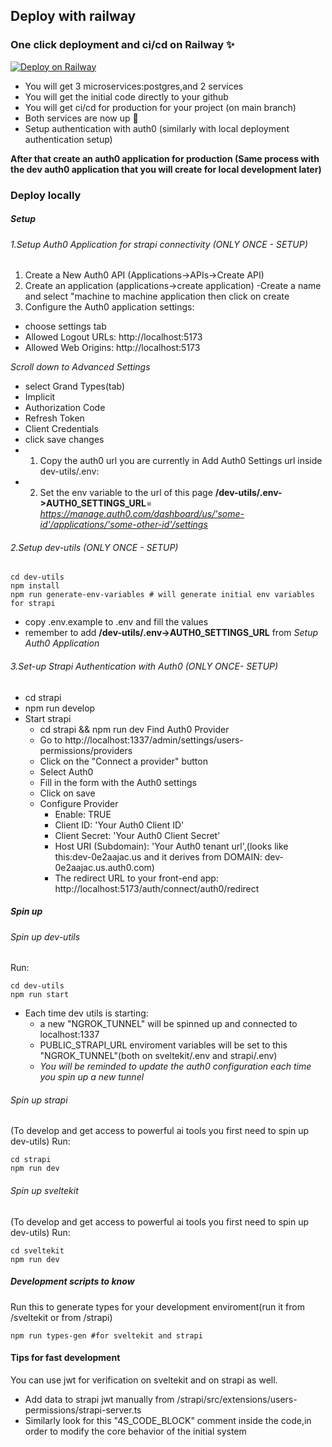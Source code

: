 ## Deploy with railway
### One click deployment and ci/cd on Railway ✨
[![Deploy on Railway](https://railway.app/button.svg)](https://railway.app/template/Yvibxa?referralCode=Uc3pOA)
- You will get 3 microservices:postgres,and 2 services
- You will get the initial code directly to your github
- You will get ci/cd for production for your project (on main branch)
- Both services are now up 🚀
- Setup authentication with auth0 (similarly with local deployment authentication setup)

**After that create an auth0 application for production (Same process with the dev auth0 application that you will create for local development later)**

### Deploy locally
##### Setup
###### 1.Setup Auth0 Application for strapi connectivity (ONLY ONCE - SETUP)
1. Create a New Auth0 API (Applications→APIs→Create API)
2. Create an application (applications→create application)
-Create a name and select "machine to machine application then click on create
3. Configure the Auth0 application settings: 
- choose settings tab
- Allowed Logout URLs: http://localhost:5173
- Allowed Web Origins: http://localhost:5173

*Scroll down to Advanced Settings*
- select Grand Types(tab)
- Implicit
- Authorization Code
- Refresh Token
- Client Credentials
- click save changes
- 1) Copy the auth0 url you are currently in 
Add Auth0 Settings url inside dev-utils/.env:
- 2) Set the env variable to the url of this page **/dev-utils/.env->AUTH0_SETTINGS_URL**= *https://manage.auth0.com/dashboard/us/'some-id'/applications/'some-other-id'/settings*

###### 2.Setup dev-utils (ONLY ONCE - SETUP)
```
cd dev-utils
npm install
npm run generate-env-variables # will generate initial env variables for strapi
```
- copy .env.example to .env and fill the values
- remember to add **/dev-utils/.env->AUTH0_SETTINGS_URL** from *Setup Auth0 Application*

###### 3.Set-up Strapi Authentication with Auth0 (ONLY ONCE- SETUP)
- cd strapi
- npm run develop
- Start strapi
    - cd strapi && npm run dev
    Find Auth0 Provider
    - Go to http://localhost:1337/admin/settings/users-permissions/providers
    - Click on the "Connect a provider" button
    - Select Auth0
    - Fill in the form with the Auth0 settings
    - Click on save
    - Configure Provider
        - Enable: TRUE
        - Client ID: 'Your Auth0 Client ID'
        - Client Secret: 'Your Auth0 Client Secret'
        - Host URI (Subdomain): 'Your Auth0 tenant url',(looks like this:dev-0e2aajac.us and it derives from DOMAIN: dev-0e2aajac.us.auth0.com)
        - The redirect URL to your front-end app: http://localhost:5173/auth/connect/auth0/redirect

##### Spin up
###### Spin up dev-utils
Run:
```
cd dev-utils
npm run start
```
- Each time dev utils is starting:
    - a new "NGROK_TUNNEL" will be spinned up and connected to localhost:1337
    - PUBLIC_STRAPI_URL enviroment variables will be set to this "NGROK_TUNNEL"(both on sveltekit/.env and strapi/.env)
    - *You will be reminded to update the auth0 configuration each time you spin up a new tunnel*

###### Spin up strapi
(To develop and get access to powerful ai tools you first need to spin up dev-utils)
Run:
```
cd strapi
npm run dev
```


###### Spin up sveltekit
(To develop and get access to powerful ai tools you first need to spin up dev-utils)
Run:
```
cd sveltekit
npm run dev
```

##### Development scripts to know
Run this to generate types for your development enviroment(run it from /sveltekit or from /strapi)
```
npm run types-gen #for sveltekit and strapi
```


#### Tips for fast development
You can use jwt for verification on sveltekit and on strapi as well.
- Add data to strapi jwt manually from /strapi/src/extensions/users-permissions/strapi-server.ts
- Similarly look for this "4S_CODE_BLOCK" comment inside the code,in order to modify the core behavior of the initial system